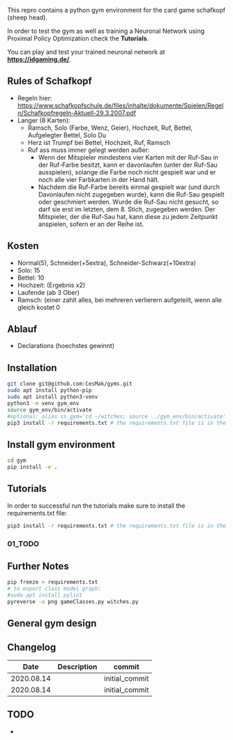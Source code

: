 This repro contains a python gym environment for the card game schafkopf (sheep head).

In order to test the gym as well as training a Neuronal Network using Proximal Policy Optimization check the **Tutorials**.

You can play and test your trained neuronal network at **https://idgaming.de/**.

## Rules of Schafkopf
* Regeln hier: https://www.schafkopfschule.de/files/inhalte/dokumente/Spielen/Regeln/Schafkopfregeln-Aktuell-29.3.2007.pdf
* Langer (8 Karten):
  * Ramsch, Solo (Farbe, Wenz, Geier), Hochzeit, Ruf, Bettel, Aufgelegter Bettel, Solo Du
  * Herz ist Trumpf bei Bettel, Hochzeit, Ruf, Ramsch
  * Ruf ass muss immer gelegt werden außer:
    + Wenn der Mitspieler mindestens vier Karten mit der Ruf-Sau in der Ruf-Farbe besitzt, kann er davonlaufen (unter der Ruf-Sau ausspielen), solange die Farbe noch nicht gespielt war und er noch alle vier Farbkarten in der Hand hält.
    + Nachdem die Ruf-Farbe bereits einmal gespielt war (und durch Davonlaufen nicht zugegeben wurde), kann die Ruf-Sau gespielt oder geschmiert werden. Wurde die Ruf-Sau nicht gesucht, so darf sie erst im letzten, dem 8. Stich, zugegeben werden. Der Mitspieler, der die Ruf-Sau hat, kann diese zu jedem Zeitpunkt anspielen, sofern er an der Reihe ist.

## Kosten
* Normal(5), Schneider(+5extra), Schneider-Schwarz(+10extra)
* Solo: 15
* Bettel: 10
* Hochzeit: (Ergebnis x2)
* Laufende (ab 3 Ober)
* Ramsch: (einer zahlt alles, bei mehreren verlierern aufgeteilt, wenn alle gleich kostet 0

## Ablauf
* Declarations (hoechstes gewinnt)

## Installation
```bash
git clone git@github.com:CesMak/gyms.git
sudo apt install python-pip
sudo apt install python3-venv
python3 -m venv gym_env
source gym_env/bin/activate
#optional: alias ss_gym='cd ~/witches; source ../gym_env/bin/activate'
pip3 install -r requirements.txt # the requirements.txt file is in the Tutorials folder
```

## Install gym environment
```bash
cd gym
pip install -e .
```

## Tutorials

In order to successful run the tutorials make sure to install the requirements.txt file:
```bash
pip3 install -r requirements.txt # the requirements.txt file is in the Tutorials folder
```


### 01_TODO


## Further Notes
```bash
pip freeze > requirements.txt
# to export class model graph:
#sudo apt install pylint
pyreverse -o png gameClasses.py witches.py
```

## General gym design


## Changelog
|Date|Description|commit|
|-|---------|-|
|2020.08.14| |initial_commit  |
|2020.08.14| |initial_commit  |

## TODO
-
